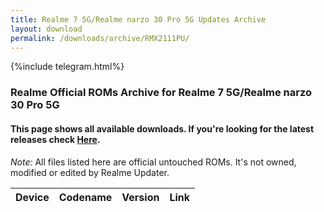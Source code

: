 ```yaml
---
title: Realme 7 5G/Realme narzo 30 Pro 5G Updates Archive
layout: download
permalink: /downloads/archive/RMX2111PU/
---
```


{%include telegram.html%}

<div class="col-12 mx-auto">
    <h3 class="title bg-light p-2 rounded">Realme Official ROMs Archive for Realme 7 5G/Realme narzo 30 Pro 5G</h3>
    <h4>This page shows all available downloads. If you're looking for the latest releases check
        <a href="/downloads/latest/RMX2111PU/">Here</a>.</h4>
    <p><i>Note: </i>All files listed here are official untouched ROMs.
        It's not owned, modified or edited by Realme Updater.</p>
    <div class="table-responsive-md" id="table-wrapper">
        <table id="downloads" class="display dt-responsive compact table table-striped table-hover table-sm">
            <thead class="thead-dark">
                <tr>
                    <th>Device</th>
                    <th>Codename</th>
                    <th>Version</th>
                    <th>Link</th>
                </tr>
            </thead>
            <script>loadArchive("RMX2111PU")</script>
        </table>
    </div>
</div>